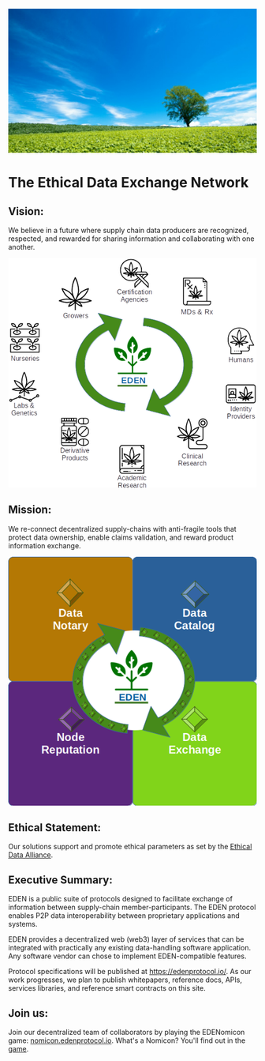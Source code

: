 ![EDEN Field](/files/EDENField.png)
# The Ethical Data Exchange Network

## Vision:

We believe in a future where supply chain data producers are recognized, respected, and rewarded for sharing information and collaborating with one another.

![EDEN Circle](/files/EDENCircle.png)

## Mission:

We re-connect decentralized supply-chains with anti-fragile tools that protect data ownership, enable claims validation, and reward product information exchange.

![EDEN Libraries](/files/EDENLibraries.png)

## Ethical Statement:

Our solutions support and promote ethical parameters as set by the [Ethical Data Alliance](https://ethicaldata.net/).

## Executive Summary: 

EDEN is a public suite of protocols designed to facilitate exchange of information between supply-chain member-participants. The EDEN protocol enables P2P data interoperability between proprietary applications and systems.

EDEN provides a decentralized web (web3) layer of services that can be integrated with practically any existing data-handling software application. Any software vendor can chose to implement EDEN-compatible features.

Protocol specifications will be published at https://edenprotocol.io/. As our work progresses, we plan to publish whitepapers, reference docs, APIs, services libraries, and reference smart contracts on this site.

## Join us:

Join our decentralized team of collaborators by playing the EDENomicon game: [nomicon.edenprotocol.io](http://nomicon.edenprotocol.io). What's a Nomicon? You'll find out in the [game](http://nomicon.edenprotocol.io/Nomicon/).
